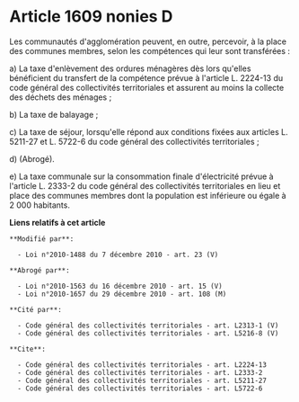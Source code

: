 # Article 1609 nonies D

Les communautés d'agglomération peuvent, en outre, percevoir, à la place des communes membres, selon les compétences qui leur
sont transférées : 

a) La taxe d'enlèvement des ordures ménagères dès lors qu'elles bénéficient du transfert de la compétence prévue à l'article
L. 2224-13 du code général des collectivités territoriales et assurent au moins la collecte des déchets des ménages ; 

b) La taxe de balayage ; 

c) La taxe de séjour, lorsqu'elle répond aux conditions fixées aux articles L. 5211-27 et L. 5722-6 du code général des
collectivités territoriales ; 

d) (Abrogé). 

e) La taxe communale sur la consommation finale d'électricité prévue à l'article L. 2333-2 du code général des collectivités
territoriales en lieu et place des communes membres dont la population est inférieure ou égale à 2 000 habitants.

**Liens relatifs à cet article**

	**Modifié par**:

	  - Loi n°2010-1488 du 7 décembre 2010 - art. 23 (V)

	**Abrogé par**:

	  - Loi n°2010-1563 du 16 décembre 2010 - art. 15 (V)
	  - Loi n°2010-1657 du 29 décembre 2010 - art. 108 (M)

	**Cité par**:

	  - Code général des collectivités territoriales - art. L2313-1 (V)
	  - Code général des collectivités territoriales - art. L5216-8 (V)

	**Cite**:

	  - Code général des collectivités territoriales - art. L2224-13
	  - Code général des collectivités territoriales - art. L2333-2
	  - Code général des collectivités territoriales - art. L5211-27
	  - Code général des collectivités territoriales - art. L5722-6

